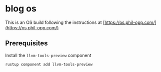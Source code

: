 # blog os
This is an OS build following the instructions at [https://os.phil-opp.com/](https://os.phil-opp.com/)
## Prerequisites
Install the `llvm-tools-preview` component
```
rustup component add llvm-tools-preview
```